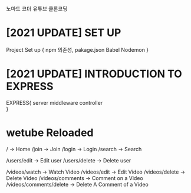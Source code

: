 노마드 코더 유튜브 클론코딩
# [2021 UPDATE] SET UP
Project Set up
{
	npm 의존성, pakage.json
	Babel
	Nodemon
}

# [2021 UPDATE] INTRODUCTION TO EXPRESS
EXPRESS{
    server
    middleware
    controller    
}

# wetube Reloaded

/ -> Home
/join -> Join
/login -> Login
/search -> Search

/users/edit -> Edit user
/users/delete -> Delete user

/videos/watch  -> Watch Video
/videos/edit  -> Edit Video
/videos/delete  -> Delete Video
/videos/comments  -> Comment on a Video
/videos/comments/delete  -> Delete A Comment of a Video

